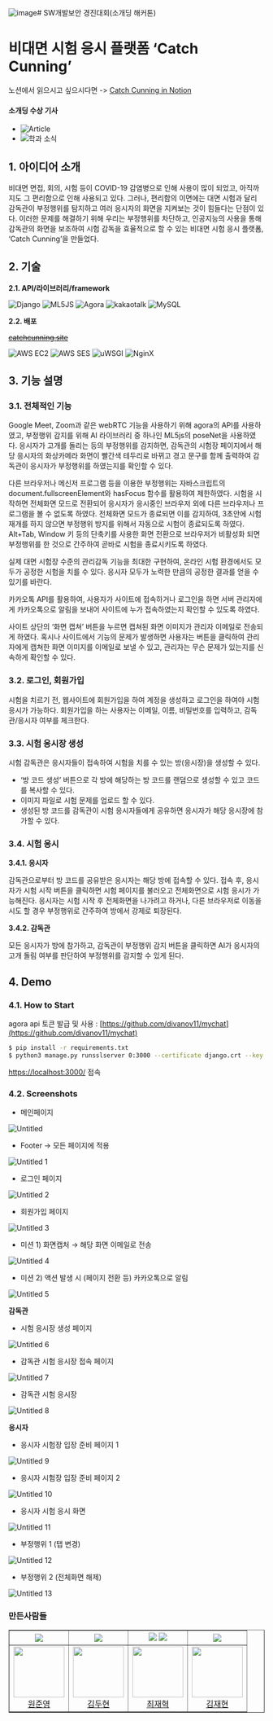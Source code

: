 ![image](https://github.com/Non-face-to-face-examination-platform/catchcunning/assets/102767676/4b5007af-f198-476e-9cae-2660e067b474)# SW개발보안 경진대회(소개딩 해커톤)

# 비대면 시험 응시 플랫폼 ‘Catch Cunning’

노션에서 읽으시고 싶으시다면 -> [Catch Cunning in Notion](https://www.notion.so/readme-fa3486fa7ee74676a9f6f260317dfa71)

#### 소개딩 수상 기사
- ![Article](https://www.etnews.com/20220901000170)
- ![학과 소식](https://cse.yu.ac.kr/cse/community/news.do?mode=view&articleNo=6814205&article.offset=0&articleLimit=10)


## 1. 아이디어 소개

비대면 면접, 회의, 시험 등이 COVID-19 감염병으로 인해 사용이 많이 되었고, 아직까지도 그 편리함으로 인해 사용되고 있다. 그러나, 편리함의 이면에는 대면 시험과 달리 감독관이 부정행위를 탐지하고 여러 응시자의 화면을 지켜보는 것이 힘들다는 단점이 있다.
이러한 문제를 해결하기 위해 우리는 부정행위를 차단하고, 인공지능의 사용을 통해 감독관의 화면을 보조하여 시험 감독을 효율적으로 할 수 있는 비대면 시험 응시 플랫폼, ‘Catch Cunning’을 만들었다.

## 2. 기술

**2.1. API/라이브러리/framework**

![Django](https://img.shields.io/badge/Django-092E20?style=for-the-badge&logo=django&logoColor=white)
![ML5JS](https://img.shields.io/badge/ml5.js-ED225D?style=for-the-badge&logo=p5.js&logoColor=white)
![Agora](https://img.shields.io/badge/agora_api-099DFD?style=for-the-badge&logo=agora&logoColor=white)
![kakaotalk](https://img.shields.io/badge/kakaotalk_api-FFCD00?style=for-the-badge&logo=kakaotalk&logoColor=white)
![MySQL](https://img.shields.io/badge/MySQL-4479A1?style=for-the-badge&logo=mysql&logoColor=white)

**2.2. 배포**

~~[catchcunning.site](http://catchcunning.site)~~

![AWS EC2](https://img.shields.io/badge/AWS_EC2-FF9900?style=for-the-badge&logo=amazonec2&logoColor=white)
![AWS SES](https://img.shields.io/badge/AWS_SES-232F3E?style=for-the-badge&logo=amazonaws&logoColor=white)
![uWSGI](https://img.shields.io/badge/uwsgi-00BF6F?style=for-the-badge&)
![NginX](https://img.shields.io/badge/NGinX-009639?style=for-the-badge&logo=nginx&logoColor=white)

## 3. 기능 설명

### 3.1. 전체적인 기능

Google Meet, Zoom과 같은 webRTC 기능을 사용하기 위해 agora의 API를 사용하였고, 부정행위 감지를 위해 AI 라이브러리 중 하나인 ML5js의 poseNet을 사용하였다. 응시자가 고개를 돌리는 등의 부정행위를 감지하면, 감독관의 시험장 페이지에서 해당 응시자의 화상카메라 화면이 빨간색 테두리로 바뀌고 경고 문구를 함께 출력하여 감독관이 응시자가 부정행위를 하였는지를 확인할 수 있다.

다른 브라우저나 메신저 프로그램 등을 이용한 부정행위는 자바스크립트의 document.fullscreenElement와 hasFocus 함수를 활용하여 제한하였다. 시험을 시작하면 전체화면 모드로 전환되어 응시자가 응시중인 브라우저 외에 다른 브라우저나 프로그램을 볼 수 없도록 하였다. 전체화면 모드가 종료되면 이를 감지하여, 3초안에 시험 재개를 하지 않으면 부정행위 방지를 위해서 자동으로 시험이 종료되도록 하였다. Alt+Tab, Window 키 등의 단축키를 사용한 화면 전환으로 브라우저가 비활성화 되면 부정행위를 한 것으로 간주하여 곧바로 시험을 종료시키도록 하였다.

실제 대면 시험장 수준의 관리감독 기능을 최대한 구현하여, 온라인 시험 환경에서도 모두가 공정한 시험을 치를 수 있다. 응시자 모두가 노력한 만큼의 공정한 결과를 얻을 수 있기를 바란다.

카카오톡 API를 활용하여, 사용자가 사이트에 접속하거나 로그인을 하면 서버 관리자에게 카카오톡으로 알림을 보내어 사이트에 누가 접속하였는지 확인할 수 있도록 하였다.

사이트 상단의 ‘화면 캡쳐’ 버튼을 누르면 캡쳐된 화면 이미지가 관리자 이메일로 전송되게 하였다. 혹시나 사이트에서 기능의 문제가 발생하면 사용자는 버튼을 클릭하여 관리자에게 캡쳐한 화면 이미지를 이메일로 보낼 수 있고, 관리자는 무슨 문제가 있는지를 신속하게 확인할 수 있다.

### 3.2. 로그인, 회원가입

시험을 치르기 전, 웹사이트에 회원가입을 하여 계정을 생성하고 로그인을 하여야 시험 응시가 가능하다. 회원가입을 하는 사용자는 이메일, 이름, 비밀번호를 입력하고, 감독관/응시자 여부를 체크한다.

### 3.3. 시험 응시장 생성

시험 감독관은 응시자들이 접속하여 시험을 치를 수 있는 방(응시장)을 생성할 수 있다.

- ‘방 코드 생성’ 버튼으로 각 방에 해당하는 방 코드를 랜덤으로 생성할 수 있고 코드를 복사할 수 있다.
- 이미지 파일로 시험 문제를 업로드 할 수 있다.
- 생성된 방 코드를 감독관이 시험 응시자들에게 공유하면 응시자가 해당 응시장에 참가할 수 있다.

### 3.4. 시험 응시

**3.4.1. 응시자**

감독관으로부터 방 코드를 공유받은 응시자는 해당 방에 접속할 수 있다. 접속 후, 응시자가 시험 시작 버튼을 클릭하면 시험 페이지를 불러오고 전체화면으로 시험 응시가 가능해진다. 응시자는 시험 시작 후 전체화면을 나가려고 하거나, 다른 브라우저로 이동을 시도 할 경우 부정행위로 간주하여 방에서 강제로 퇴장된다.

**3.4.2. 감독관**

모든 응시자가 방에 참가하고, 감독관이 부정행위 감지 버튼을 클릭하면 AI가 응시자의 고개 돌림 여부를 판단하여 부정행위를 감지할 수 있게 된다.

## 4. Demo

### 4.1. How to Start

agora api 토큰 발급 및 사용 : [https://github.com/divanov11/mychat](https://github.com/divanov11/mychat)

```bash
$ pip install -r requirements.txt
$ python3 manage.py runsslserver 0:3000 --certificate django.crt --key django.key
```

[https://localhost:3000/](https://localhost:3000/) 접속

### 4.2. Screenshots

- 메인페이지

![Untitled](https://user-images.githubusercontent.com/77189999/188304230-87505446-b0a1-4d58-9e53-2a1c826b29c7.png)

- Footer → 모든 페이지에 적용

![Untitled 1](https://user-images.githubusercontent.com/77189999/188304232-b81be920-947a-4a64-804f-0f25e179f7d4.png)

- 로그인 페이지

![Untitled 2](https://user-images.githubusercontent.com/77189999/188304233-17c7e0b4-b43d-4bb3-b206-6bd2f9cf9744.png)

- 회원가입 페이지

![Untitled 3](https://user-images.githubusercontent.com/77189999/188304234-6b6bb5b7-3afb-4919-82cf-e8857a54ea4c.png)

- 미션 1) 화면캡처 → 해당 화면 이메일로 전송

![Untitled 4](https://user-images.githubusercontent.com/77189999/188304215-9e28eea0-fe46-4434-b045-0e58049b5a0c.png)

- 미션 2) 액션 발생 시 (페이지 전환 등) 카카오톡으로 알림

![Untitled 5](https://user-images.githubusercontent.com/77189999/188304217-bb35a634-efa6-4d55-9f56-29db48850708.png)

**감독관**

- 시험 응시장 생성 페이지

![Untitled 6](https://user-images.githubusercontent.com/77189999/188304218-b2d2c796-899e-44ca-b47b-fb48de87ff23.png)

- 감독관 시험 응시장 접속 페이지

![Untitled 7](https://user-images.githubusercontent.com/77189999/188304221-8e41eee5-4f9d-4413-9d57-05fe274d415c.png)

- 감독관 시험 응시장

![Untitled 8](https://user-images.githubusercontent.com/77189999/188304222-92cbae86-0d5a-4285-8bb0-2ee37cc6ea48.png)

**응시자**

- 응시자 시험장 입장 준비 페이지 1

![Untitled 9](https://user-images.githubusercontent.com/77189999/188304225-a0d39b52-3400-4386-ad25-d4830c56c28f.png)

- 응시자 시험장 입장 준비 페이지 2

![Untitled 10](https://user-images.githubusercontent.com/77189999/188304226-1ba454b9-33d2-4f58-94e0-b76ddcb62787.png)

- 응시자 시험 응시 화면

![Untitled 11](https://user-images.githubusercontent.com/77189999/188304227-2c15a093-e322-454a-b5e9-d29ad6eef8f7.png)

- 부정행위 1 (탭 변경)

![Untitled 12](https://user-images.githubusercontent.com/77189999/188304228-a2999437-c1ce-4386-b5d0-7737f0f72ffb.png)

- 부정행위 2 (전체화면 해제)

![Untitled 13](https://user-images.githubusercontent.com/77189999/188304229-59552860-5844-4d0f-8e49-85bb5b3e257e.png)

### 만든사람들

<table border="1">
    <th>
        <img src="https://img.shields.io/badge/frontend-02569B?style=for-the-badge&logo=flutter&logoColor=white"></img>
    </th>
    <th>
        <img src="https://img.shields.io/badge/backend-092E20?style=for-the-badge&logo=django&logoColor=white"></img>
    </th>
    <th>
        <img src="https://img.shields.io/badge/backend-092E20?style=for-the-badge&logo=django&logoColor=white"></img>
        <img src="https://img.shields.io/badge/ML-ED225D?style=for-the-badge&logo=p5.js&logoColor=white"></img>
    </th>
    <th>
        <img src="https://img.shields.io/badge/Special Thanks-000000?style=for-the-badge"></img>
    </th>
    <tr>
        <td align="center">
            <img src="https://avatars.githubusercontent.com/u/92203597?v=4" width="100px;"> <br/>
            <a href="https://github.com/Junyoung-WON">원준영</a>
        </td>
        <td align="center">
            <img src="https://avatars.githubusercontent.com/u/102767676?v=4" width="100px;"> <br/>
            <a href="https://github.com/iamdudumon">김두현</a>
        </td>
        <td align="center">
            <img src="https://avatars.githubusercontent.com/u/77189999?v=4" width="100px;"> <br/>
            <a href="https://github.com/jjaegii">최재혁</a>
        </td>
        <td align="center">
            <img src="https://avatars.githubusercontent.com/u/84281599?v=4" width="100px;"> <br/>
            <a href="https://github.com/Gordned">김재현</a>
        </td>
    </tr>
</table>

